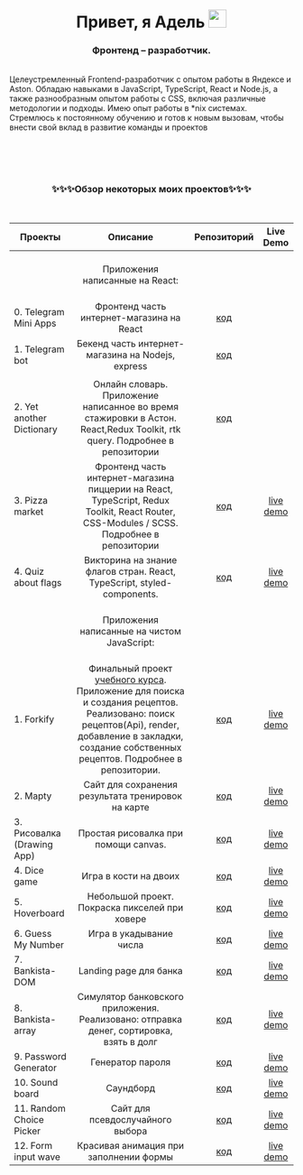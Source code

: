  <h1 align="center">Привет, я Адель <img src="https://github.com/blackcater/blackcater/raw/main/images/Hi.gif" height="32"/></h1>
<h3 align="center">Фронтенд – разработчик.</h3>
<br>
Целеустремленный Frontend-разработчик с опытом работы в Яндексе и Aston. Обладаю навыками в JavaScript, TypeScript, React и Node.js, а также разнообразным опытом работы с CSS, включая различные методологии и подходы. Имею опыт работы в *nix системах. Стремлюсь к постоянному обучению и готов к новым вызовам, чтобы внести свой вклад в развитие команды и проектов
 <br><br>
<br>     
<br>    
<br>  
          <h3 align="center">✨✨✨Обзор некоторых моих  проектов✨✨✨</h3>

<br>
          
          
          
          

| Проекты                  |                                                                                                                                      Описание                                                                                                                                      |                                                 Репозиторий                                                 |                          Live Demo                          |
| ------------------------ | :--------------------------------------------------------------------------------------------------------------------------------------------------------------------------------------------------------------------------------------------------------------------------------: | :---------------------------------------------------------------------------------------------------------: | :---------------------------------------------------------: |
| |  <br> Приложения написанные на React: <br> <br>   | | |
| 0. Telegram Mini Apps | Фронтенд часть интернет-магазина  на React |   [код](https://github.com/Adelsspace/tg-web-app)| |
 | 1. Telegram bot | Бекенд часть интернет-магазина на Nodejs, express   |   [код](https://github.com/Adelsspace/tg-web-app-bot)| |
  | |   |  |  |
  | 2. Yet another Dictionary |   Онлайн словарь. Приложение написанное во время стажировки в Астон.  React,Redux Toolkit, rtk query. Подробнее в репозитории   | [код](https://github.com/Adelsspace/yet-another-dictionary)||
 | 3. Pizza market | Фронтенд часть интернет-магазина пиццерии на React, TypeScript, Redux Toolkit, React Router, CSS-Modules / SCSS. Подробнее в репозитории   |   [код](https://github.com/Adelsspace/pizza-market)| [live demo](https://market-adel.netlify.app/)|
 | 4. Quiz about flags | Викторина на знание флагов стран. React, TypeScript, styled-components.   |   [код](https://github.com/Adelsspace/quiz-flags)| [live demo](https://quiz-adel.netlify.app/)|
|| <br> Приложения написанные на чистом JavaScript: <br> <br>|
| 1. Forkify               | Финальный проект [учебного курса](https://www.udemy.com/certificate/UC-b371cdaa-5532-43fe-a29f-dd31e3bfa36f/). Приложение для поиска и создания рецептов. Реализовано: поиск рецептов(Api), render, добавление в закладки, создание собственных рецептов. Подробнее в репозитории. |                      [код](https://github.com/Adelsspace/recipes-study-project-final)                       |       [live demo](https://recipes-adel.netlify.app/)        |
| 2. Mapty                 |                                                                                                                 Сайт для сохранения результата тренировок на карте                                                                                                                 |                    [код](https://github.com/Adelsspace/study-projects/tree/master/mapty)                    |         [live demo](https://mapty-adel.netlify.app)         |
| 3. Рисовалка (Drawing App)                 |                                                                        Простая рисовалка при помощи canvas.                                                            |              [код](https://github.com/Adelsspace/study-projects/tree/master/drawing%20app)               |         [live demo](https://drawing-app-adel.netlify.app)         |
| 4. Dice game             |                                                                                                                               Игра в кости на двоих                                                                                                                                |                 [код](https://github.com/Adelsspace/study-projects/tree/master/dice%20game)                 |         [live demo](https://dice-adel.netlify.app)          |
| 5. Hoverboard            |                                                                                                                   Небольшой проект. Покраска пикселей при ховере                                                                                                                   |                 [код](https://github.com/Adelsspace/study-projects/tree/master/Hoverboard)                  |      [live demo](https://hoverboard-adel.netlify.app/)      |
| 6. Guess My Number       |                                                                                                                              Игра в укадывание числа                                                                                                                               |         [код](https://github.com/Adelsspace/study-projects/tree/master/guess%20my%20number%20game)          |    [live demo](https://guessmynumber-adel.netlify.app/)     |
| 7. Bankista-DOM          |                                                                                                                               Landing page для банка                                                                                                                               | [код](https://github.com/Adelsspace/rhttps://github.com/Adelsspace/study-projects/tree/master/bankista-DOM) |     [live demo](https://bankista-dom-adel.netlify.app/)     |
| 8. Bankista-array        |                                                                                              Симулятор банковского приложения. Реализовано: отправка денег, сортировка, взять в долг                                                                                               |               [код](https://github.com/Adelsspace/study-projects/tree/master/bankista-array)                |    [live demo](https://bankista-array-adel.netlify.app/)    |
| 9. Password Generator    |                                                                                                                                  Генератор пароля                                                                                                                                  |            [код](https://github.com/Adelsspace/study-projects/tree/master/Password%20Generator)             |  [live demo](https://password-generator-adel.netlify.app/)  |
| 10. Sound board           |                                                                                                                                     Саундборд                                                                                                                                      |                 [код](https://github.com/Adelsspace/study-projects/tree/master/sound-board)                 |      [live demo](https://sound-board-adel.netlify.app)      |
| 11. Random Choice Picker |                                                                                                                          Сайт для псевдослучайного выбора                                                                                                                          |          [код](https://github.com/Adelsspace/study-projects/tree/master/Random%20Choice%20Picker)           | [live demo](https://random-choice-picker-adel.netlify.app/) |
| 12. Form input wave      |                                                                                                                       Красивая анимация при заполнении формы                                                                                                                       |               [код](https://github.com/Adelsspace/study-projects/tree/master/form-input-wave)               |     [live demo](https://forminputwave-adel.netlify.app)     |
